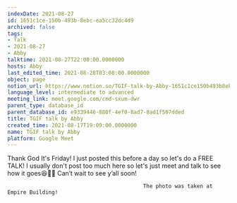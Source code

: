 ```yaml
---
indexDate: 2021-08-27
id: 1651c1ce-150b-493b-8ebc-ea5cc32dc4d9
archived: false
tags:
- Talk
- 2021-08-27
- Abby
talktime: 2021-08-27T22:00:00.0000000
hosts: Abby
last_edited_time: 2021-08-28T03:08:00.0000000
object: page
notion_url: https://www.notion.so/TGIF-talk-by-Abby-1651c1ce150b493b8ebcea5cc32dc4d9
language_level: intermediate to advanced
meeting_link: meet.google.com/cmd-sxum-dwr
parent_type: database_id
parent_database_id: e9339446-880f-4ef0-8ad7-8ad1f507dded
title: TGIF talk by Abby
created_time: 2021-08-17T19:09:00.0000000
name: TGIF talk by Abby
platform: Google Meet
---
```




Thank God It's Friday! I just posted this before a day so let's do a FREE TALK!
I usually don't post too much here so let's just meet and talk to see how it goes😆👍🏻
Can’t wait to see y’all soon!



                                               The photo was taken at Empire Building!











